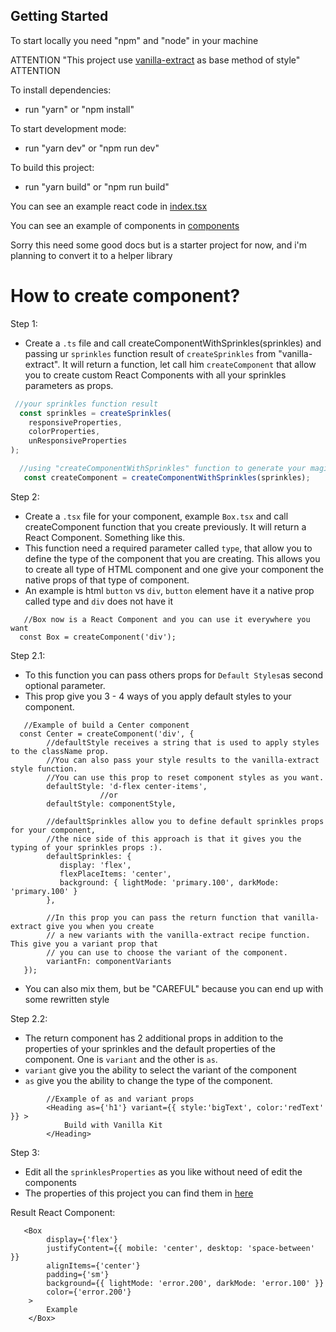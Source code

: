 ## Getting Started

To start locally you need "npm" and "node" in your machine

ATTENTION "This project use [vanilla-extract](https://vanilla-extract.style/) as base method of style" ATTENTION

To install dependencies:
- run "yarn" or "npm install"

To start development mode:
- run "yarn dev" or "npm run dev" 

To build this project:
- run "yarn build" or "npm run build"

You can see an example react code in [index.tsx](https://oscar-vanilla-kit.vercel.app/src/pages/index.tsx)

You can see an example of components in [components](https://oscar-vanilla-kit.vercel.app/src/components)

Sorry this need some good docs but is a starter project for now,
and i'm planning to convert it to a helper library


# How to create component?

Step 1:
- Create a `.ts` file and call createComponentWithSprinkles(sprinkles) and
 passing ur `sprinkles` function result of `createSprinkles` from "vanilla-extract".
 It will return a function, let call him  `createComponent` that allow you to
 create custom React Components with all your sprinkles parameters as props.

```ts
 //your sprinkles function result
  const sprinkles = createSprinkles(
    responsiveProperties,
    colorProperties,
    unResponsiveProperties
);
```

```ts
  //using "createComponentWithSprinkles" function to generate your magic function
   const createComponent = createComponentWithSprinkles(sprinkles);
```

Step 2:
- Create a `.tsx` file for your component, example `Box.tsx` and call createComponent 
 function that you create previously. It will return a React Component. Something like this.
- This function need a required parameter called `type`, that allow you to define the type 
 of the component that you are creating. This allows you to create all type of HTML component
 and one give your component the native props of that type of component.
- An example is html `button` vs `div`, `button` element have it a native prop called type 
 and `div` does not have it
```tsx
   //Box now is a React Component and you can use it everywhere you want
  const Box = createComponent('div');
```

Step 2.1:
- To this function you can pass others props for `Default Styles`as second optional parameter. 
- This prop give you 3 - 4 ways of  you apply default styles to your component.

```tsx
   //Example of build a Center component
  const Center = createComponent('div', {
        //defaultStyle receives a string that is used to apply styles to the className prop.
        //You can also pass your style results to the vanilla-extract style function.
        //You can use this prop to reset component styles as you want.
        defaultStyle: 'd-flex center-items',
                    //or
        defaultStyle: componentStyle,
   
        //defaultSprinkles allow you to define default sprinkles props for your component,
        //the nice side of this approach is that it gives you the typing of your sprinkles props :).
        defaultSprinkles: {
           display: 'flex',
           flexPlaceItems: 'center',
           background: { lightMode: 'primary.100', darkMode: 'primary.100' }
        },
   
        //In this prop you can pass the return function that vanilla-extract give you when you create
        // a new variants with the vanilla-extract recipe function. This give you a variant prop that
        // you can use to choose the variant of the component.
        variantFn: componentVariants
   });
```
- You can also mix them, but be "CAREFUL" because you can end up with some rewritten style

Step 2.2:
- The return component has 2 additional props in addition to the properties of your sprinkles 
  and the default properties of the component. One is `variant` and the other is `as`.
- `variant` give you the ability to select the variant of the component
- `as` give you the ability to change the type of the component. 

```tsx
        //Example of as and variant props
        <Heading as={'h1'} variant={{ style:'bigText', color:'redText' }} >
            Build with Vanilla Kit
        </Heading>
```

Step 3:
- Edit all the `sprinklesProperties` as you like without need of edit the components
- The properties of this project you can find them in [here](https://github.com/oscarprogrammer1996/vanilla-kit/tree/main/src/theme/sprinkles/properties)

Result React Component: 
```tsx
   <Box
        display={'flex'}
        justifyContent={{ mobile: 'center', desktop: 'space-between' }}
        alignItems={'center'}
        padding={'sm'}
        background={{ lightMode: 'error.200', darkMode: 'error.100' }}
        color={'error.200'}
    >
        Example
    </Box>      
```       




